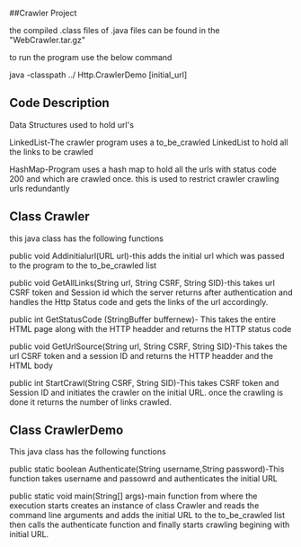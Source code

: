 ##Crawler Project

the compiled .class files of .java files can be found in the "WebCrawler.tar.gz"

to run the program use the below command

java -classpath ../ Http.CrawlerDemo [initial_url] <username> <password> 




Code Description
-----------------

Data Structures used to hold url's

LinkedList-The crawler program uses a to_be_crawled LinkedList to hold all the links to be crawled

HashMap-Program uses a hash map to hold all the urls with status code 200 and which are crawled once.
	this is used to restrict crawler crawling urls redundantly


Class Crawler
---------------------
this java class has the following functions

public void Addinitialurl(URL url)-this adds the initial url which was passed to the program to the to_be_crawled list

public void GetAllLinks(String url, String CSRF, String SID)-this takes url CSRF token and Session 
id which the server returns after authentication and handles the Http Status code and gets the links of the url accordingly.

public int GetStatusCode (StringBuffer buffernew)- This takes the entire HTML page along with the HTTP headder and returns the HTTP status code

public void GetUrlSource(String url, String CSRF, String SID)-This takes the url CSRF token and a session ID and returns the HTTP headder and the 
HTML body

public int StartCrawl(String CSRF, String SID)-This takes CSRF token and Session ID and initiates the crawler on the initial URL.
once the crawling is done it returns the number of links crawled.

Class CrawlerDemo
-------------------------
This java class has the following functions

public static boolean  Authenticate(String username,String password)-This function takes username and passowrd and authenticates the initial URL

public static void main(String[] args)-main function from where the execution starts creates an instance of class Crawler and 
reads the command line arguments and adds the initial URL to the to_be_crawled list
then calls the authenticate function and finally starts crawling begining with initial URL. 		
